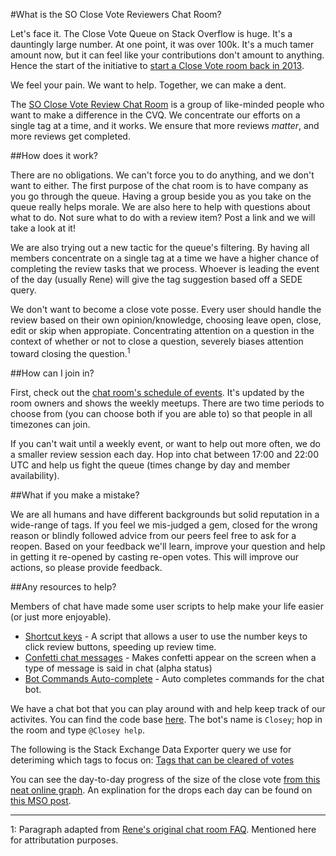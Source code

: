 #What is the SO Close Vote Reviewers Chat Room?

Let's face it. The Close Vote Queue on Stack Overflow is huge. It's a dauntingly large number. At one point, it was over 100k. It's a much tamer amount now, but it can feel like your contributions don't amount to anything. Hence the start of the initiative to [start a Close Vote room back in 2013](http://meta.stackoverflow.com/a/251956).

We feel your pain. We want to help. Together, we can make a dent.

The [SO Close Vote Review Chat Room](http://chat.stackoverflow.com/rooms/41570/so-close-vote-reviewers) is a group of like-minded people who want to make a difference in the CVQ. We concentrate our efforts on a single tag at a time, and it works. We ensure that more reviews _matter_, and more reviews get completed.

##How does it work? 

There are no obligations. We can't force you to do anything, and we don't want to either. The first purpose of the chat room is to have company as you go through the queue. Having a group beside you as you take on the queue really helps morale. We are also here to help with questions about what to do. Not sure what to do with a review item? Post a link and we will take a look at it!

We are also trying out a new tactic for the queue's filtering. By having all members concentrate on a single tag at a time we have a higher chance of completing the review tasks that we process. Whoever is leading the event of the day (usually Rene) will give the tag suggestion based off a SEDE query.

We don't want to become a close vote posse. Every user should handle the review based on their own opinion/knowledge, choosing leave open, close, edit or skip when appropiate. Concentrating attention on a question in the context of whether or not to close a question, severely biases attention toward closing the question.<sup>1</sup>

##How can I join in?

First, check out the [chat room's schedule of events](http://chat.stackoverflow.com/rooms/info/41570/so-close-vote-reviewers). It's updated by the room owners and shows the weekly meetups. There are two time periods to choose from (you can choose both if you are able to) so that people in all timezones can join.

If you can't wait until a weekly event, or want to help out more often, we do a smaller review session each day. Hop into chat between 17:00 and 22:00 UTC and help us fight the queue (times change by day and member availability).

##What if you make a mistake?

We are all humans and have different backgrounds but solid reputation in a wide-range of tags. If you feel we mis-judged a gem, closed for the wrong reason or blindly followed advice from our peers feel free to ask for a reopen. Based on your feedback we'll learn, improve your question and help in getting it re-opened by casting re-open votes. This will improve our actions, so please provide feedback.

##Any resources to help?

Members of chat have made some user scripts to help make your life easier (or just more enjoyable).

* [Shortcut keys](https://github.com/SO-Close-Vote-Reviewers/UserScripts/blob/master/CloseVoteShortcuts.js) - A script that allows a user to use the number keys to click review buttons, speeding up review time.
* [Confetti chat messages](https://github.com/SO-Close-Vote-Reviewers/UserScripts/blob/master/ChatRoomConfetti.js) - Makes confetti appear on the screen when a type of message is said in chat (alpha status)
* [Bot Commands Auto-complete](https://github.com/SO-Close-Vote-Reviewers/UserScripts/blob/master/BotCommands.js) - Auto completes commands for the chat bot.

We have a chat bot that you can play around with and help keep track of our activites. You can find the code base [here](https://github.com/SO-Close-Vote-Reviewers/SOCVR-Chatbot). The bot's name is `Closey`; hop in the room and type `@Closey help`.

The following is the Stack Exchange Data Exporter query we use for deteriming which tags to focus on: [Tags that can be cleared of votes](http://data.stackexchange.com/stackoverflow/query/236526/tags-that-can-be-cleared-of-votes)

You can see the day-to-day progress of the size of the close vote [from this neat online graph](http://hichris.erwaysoftware.com/closegraph.php). An explination for the drops each day can be found on [this MSO post](http://meta.stackoverflow.com/questions/252584/enough-fuzzying-lets-let-everything-into-the-close-queue-and-age-out-questions).

----

1: Paragraph adapted from [Rene's original chat room FAQ](http://meta.stackoverflow.com/revisions/251956/9). Mentioned here for attributation purposes.

